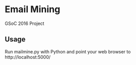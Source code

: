 Email Mining
============

GSoC 2016 Project

Usage
-----

Run mailmine.py with Python and point your web browser to http://localhost:5000/
